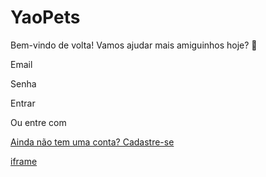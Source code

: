 # YaoPets

Bem-vindo de volta! Vamos ajudar mais amiguinhos hoje? 🐾

Email

Senha

Entrar

Ou entre com

[Ainda não tem uma conta? Cadastre-se](https://www.yaopets.lat/auth/register)

[iframe](https://js.stripe.com/v3/controller-with-preconnect-d5155b606c964b352aca3eb99a70be58.html#__shared_params__[version]=basil&apiKey=pk_test_51ROppmKfrHqryP13jmA7yHrT5dVtBiqUWwWXqaHdXefpWs4141hXtddDTkKW3sacFaXm8luShW3U92Ov3RppW1il00iQv0uUTS&apiVersion=2025-03-31.basil&stripeJsId=63db9409-cdfc-4c47-b3d8-a1a9c427de8f&firstStripeInstanceCreatedLatency=11&controllerCount=1&isCheckout=false&stripeJsLoadTime=1747451433082&manualBrowserDeprecationRollout=false&mids[guid]=NA&mids[muid]=NA&mids[sid]=NA&referrer=https%3A%2F%2Fwww.yaopets.lat%2Fauth%2Flogin&controllerId=__privateStripeController9881)